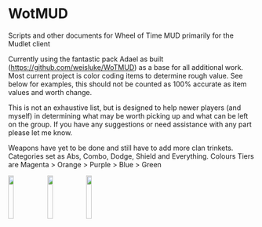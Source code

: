 # WotMUD
Scripts and other documents for Wheel of Time MUD primarily for the Mudlet client

Currently using the fantastic pack Adael as built (https://github.com/weisluke/WoTMUD) as a base for all additional work. Most current project is color coding items to determine rough value. See below for examples, this should not be counted as 100% accurate as item values and worth change.

This is not an exhaustive list, but is designed to help newer players (and myself) in determining what may be worth picking up and what can be left on the group. 
If you have any suggestions or need assistance with any part please let me know. 

Weapons have yet to be done and still have to add more clan trinkets. 
Categories set as Abs, Combo, Dodge, Shield and Everything. 
Colours Tiers are Magenta > Orange > Purple > Blue > Green

<img src="https://user-images.githubusercontent.com/71254862/145162379-2dc33bc4-9057-42c5-b8df-4fac813efe3b.png" width="15%"></img> 
<img src="https://user-images.githubusercontent.com/71254862/145162388-c7473e07-193f-4967-836f-657c60d8de3b.png" width="15%"></img> 
<img src="https://user-images.githubusercontent.com/71254862/145162394-e855a48a-6080-41d0-b924-4e1c2afa9a31.png" width="15%"></img> 
